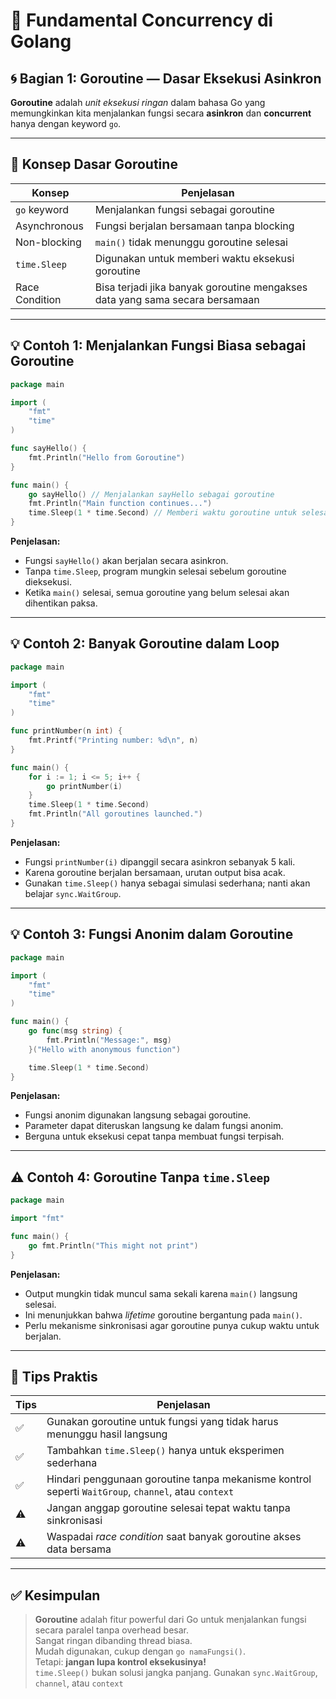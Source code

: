 # 🧵 Fundamental Concurrency di Golang

## 🌀 Bagian 1: Goroutine — Dasar Eksekusi Asinkron

**Goroutine** adalah *unit eksekusi ringan* dalam bahasa Go yang memungkinkan kita menjalankan fungsi secara **asinkron** dan **concurrent** hanya dengan keyword `go`.

---

## 🧠 Konsep Dasar Goroutine

| Konsep         | Penjelasan                                                                 |
|----------------|------------------------------------------------------------------------------|
| `go` keyword   | Menjalankan fungsi sebagai goroutine                                         |
| Asynchronous   | Fungsi berjalan bersamaan tanpa blocking                                     |
| Non-blocking   | `main()` tidak menunggu goroutine selesai                                    |
| `time.Sleep`   | Digunakan untuk memberi waktu eksekusi goroutine                             |
| Race Condition | Bisa terjadi jika banyak goroutine mengakses data yang sama secara bersamaan |

---

## 💡 Contoh 1: Menjalankan Fungsi Biasa sebagai Goroutine

```go
package main

import (
    "fmt"
    "time"
)

func sayHello() {
    fmt.Println("Hello from Goroutine")
}

func main() {
    go sayHello() // Menjalankan sayHello sebagai goroutine
    fmt.Println("Main function continues...")
    time.Sleep(1 * time.Second) // Memberi waktu goroutine untuk selesai
}
```

**Penjelasan:**

- Fungsi `sayHello()` akan berjalan secara asinkron.
- Tanpa `time.Sleep`, program mungkin selesai sebelum goroutine dieksekusi.
- Ketika `main()` selesai, semua goroutine yang belum selesai akan dihentikan paksa.

---

## 💡 Contoh 2: Banyak Goroutine dalam Loop

```go
package main

import (
    "fmt"
    "time"
)

func printNumber(n int) {
    fmt.Printf("Printing number: %d\n", n)
}

func main() {
    for i := 1; i <= 5; i++ {
        go printNumber(i)
    }
    time.Sleep(1 * time.Second)
    fmt.Println("All goroutines launched.")
}
```

**Penjelasan:**

- Fungsi `printNumber(i)` dipanggil secara asinkron sebanyak 5 kali.
- Karena goroutine berjalan bersamaan, urutan output bisa acak.
- Gunakan `time.Sleep()` hanya sebagai simulasi sederhana; nanti akan belajar `sync.WaitGroup`.

---

## 💡 Contoh 3: Fungsi Anonim dalam Goroutine

```go
package main

import (
    "fmt"
    "time"
)

func main() {
    go func(msg string) {
        fmt.Println("Message:", msg)
    }("Hello with anonymous function")

    time.Sleep(1 * time.Second)
}
```

**Penjelasan:**

- Fungsi anonim digunakan langsung sebagai goroutine.
- Parameter dapat diteruskan langsung ke dalam fungsi anonim.
- Berguna untuk eksekusi cepat tanpa membuat fungsi terpisah.

---

## ⚠️ Contoh 4: Goroutine Tanpa `time.Sleep`

```go
package main

import "fmt"

func main() {
    go fmt.Println("This might not print")
}
```

**Penjelasan:**

- Output mungkin tidak muncul sama sekali karena `main()` langsung selesai.
- Ini menunjukkan bahwa *lifetime* goroutine bergantung pada `main()`.
- Perlu mekanisme sinkronisasi agar goroutine punya cukup waktu untuk berjalan.

---

## 🔧 Tips Praktis

| Tips  | Penjelasan |
|-------|------------|
| ✅    | Gunakan goroutine untuk fungsi yang tidak harus menunggu hasil langsung |
| ✅    | Tambahkan `time.Sleep()` hanya untuk eksperimen sederhana |
| ✅    | Hindari penggunaan goroutine tanpa mekanisme kontrol seperti `WaitGroup`, `channel`, atau `context` |
| ⚠️    | Jangan anggap goroutine selesai tepat waktu tanpa sinkronisasi |
| ⚠️    | Waspadai *race condition* saat banyak goroutine akses data bersama |

---

## ✅ Kesimpulan

> **Goroutine** adalah fitur powerful dari Go untuk menjalankan fungsi secara paralel tanpa overhead besar.  
> Sangat ringan dibanding thread biasa.  
> Mudah digunakan, cukup dengan `go namaFungsi()`.  
> Tetapi: **jangan lupa kontrol eksekusinya!**  
> `time.Sleep()` bukan solusi jangka panjang. Gunakan `sync.WaitGroup`, `channel`, atau `context`